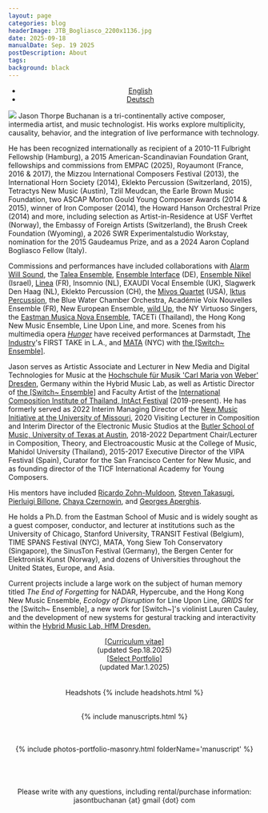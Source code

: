 ```yaml
---
layout: page
categories: blog
headerImage: JTB_Bogliasco_2200x1136.jpg
date: 2025-09-18
manualDate: Sep. 19 2025
postDescription: About
tags:
background: black
---
```


<!-- Portfolio-->
<div class="row col-md-12 row-portfolio" align="center">
    <ul class="filters h5">
      <li><a href="./index.html" class="{%- unless page.url contains 'list' -%}current{%- endunless -%}">English</a></li>
      <li><a href="./deutsch-index.html" class="{%- if page.url contains 'deutsch' -%}current{%- endif -%}">Deutsch</a></li>
    </ul>
  </div>
<img class="float-sm-left col-sm-5 col-lg-4 p4-0 pb-0" src="{{ site.images }}/jtb-photos/jtb-royaumont-420x600-web.jpg">
<!-- SHORT BIO 544 words updated Nov. 28 2024 -->
Jason Thorpe Buchanan is a tri-continentally active composer, intermedia artist, and music technologist. His works explore multiplicity, causality, behavior, and the integration of live performance with technology.  

He has been recognized internationally as recipient of a 2010-11 Fulbright Fellowship (Hamburg), a 2015 American-Scandinavian Foundation Grant, fellowships and commissions from EMPAC (2025), Royaumont (France, 2016 & 2017), the Mizzou International Composers Festival (2013), the International Horn Society (2014), Eklekto Percussion (Switzerland, 2015), Tetractys New Music (Austin), Tzlil Meudcan, the Earle Brown Music Foundation, two ASCAP Morton Gould Young Composer Awards (2014 & 2015), winner of Iron Composer (2014), the Howard Hanson Orchestral Prize (2014) and more, including selection as Artist-in-Residence at USF Verftet (Norway), the Embassy of Foreign Artists (Switzerland), the Brush Creek Foundation (Wyoming), a 2026 SWR Experimentalstudio Workstay, nomination for the 2015 Gaudeamus Prize, and as a 2024 Aaron Copland Bogliasco Fellow (Italy). 

<!-- new para -->
Commissions and performances have included collaborations with <a href="www.alarmwillsound.com" target="blank">Alarm Will Sound</a>, 
the <a href="http://taleaensemble.org/" target="blank">Talea Ensemble</a>, 
<a href="http://www.ensembleinterface.com/" target="blank">Ensemble Interface</a> (DE), 
<a href="http://www.ensemblenikel.com/" target="blank">Ensemble Nikel</a> (Israel), 
<a href="http://www.ensemble-linea.com/" target="blank">Linea</a> (FR), 
Insomnio (NL), EXAUDI Vocal Ensemble (UK), Slagwerk Den Haag (NL), Eklekto Percussion (CH), 
the <a href="http://www.mivosquartet.com/" target="blank">Mivos Quartet</a> (USA), <a href="http://www.iktuspercussion.com" target="blank">Iktus Percussion</a>, 
the Blue Water Chamber Orchestra, Académie Voix Nouvelles Ensemble (FR), New European Ensemble, 
<a href="http://wildup.la" target="blank">wild Up</a>, 
the NY Virtuoso Singers, the <a href="http://www.esm.rochester.edu/ensembles/musicanova/" target="blank">Eastman Musica Nova Ensemble</a>, TACETi (Thailand), the Hong Kong New Music Ensemble, Line Upon Line, and more. 
Scenes from his multimedia opera <a href="http://www.hungeropera.com" target="blank"><em>Hunger</em></a> have received performances at Darmstadt, <a href="http://theindustryla.org" target="blank">The Industry</a>'s FIRST TAKE in L.A., and <a href="http://matafestival.org/mata-interval/" target="blank">MATA</a> (NYC) with <a href="http://www.switchensemble.com" target="blank">the [Switch~ Ensemble]</a>.

<!-- new para -->
Jason serves as Artistic Associate and Lecturer in New Media and Digital Technologies for Music at the <a href="https://www.hfmdd.de/en/college/institutes-facilities/hybrid-music-lab" target="blank">Hochschule für Musik 'Carl Maria von Weber' Dresden</a>, Germany within the Hybrid Music Lab, as well as Artistic Director of <a href="http://www.switchensemble.com" target="blank"> the [Switch~ Ensemble]</a> and Faculty Artist of the <a href="http://www.tmaomusic.com/" target="blank">International Composition Institute of Thailand, IntAct Festival</a> (2019-present). He has formerly served as 2022 Interim Managing Director of the <a href="https://newmusic.missouri.edu/Mizzou" target="blank">New Music Initiative at the University of Missouri</a>, 2020 Visiting Lecturer in Composition and Interim Director of the Electronic Music Studios at the <a href="https://music.utexas.edu/" target="blank">Butler School of Music, University of Texas at Austin</a>, 2018-2022 Department Chair/Lecturer in Composition, Theory, and Electroacoustic Music at the College of Music, Mahidol University (Thailand), 2015-2017 Executive Director of the VIPA Festival (Spain), Curator for the San Francisco Center for New Music, and as founding director of the TICF International Academy for Young Composers.

<!-- new para -->
His mentors have included <a href="http://ricardozohnmuldoon.com/" target="blank">
Ricardo Zohn-Muldoon</a>,
<a href="http://www.steventakasugi.com/" target="blank">Steven Takasugi</a>, <a href="https://www.pierluigibillone.com/en/home/" target="blank">Pierluigi Billone</a>,
<a href="http://chayaczernowin.com/" target="blank">Chaya Czernowin</a>, and
<a href="http://www.aperghis.com/english.html" target="blank">Georges Aperghis</a>.

<!-- new para -->
He holds a Ph.D. from the Eastman School of Music and is widely sought as a guest composer, conductor, and lecturer at institutions such as the University of Chicago, Stanford University, TRANSIT Festival (Belgium), TIME SPANS Festival (NYC), MATA, Yong Siew Toh Conservatory (Singapore), the SinusTon Festival (Germany), the Bergen Center for Elektronisk Kunst (Norway), and dozens of Universities throughout the United States, Europe, and Asia.

<!-- new para -->
Current projects include a large work on the subject of human memory titled <i>The End of Forgetting</i> for NADAR, Hypercube, and the Hong Kong New Music Ensemble, <i>Ecology of Disruption</i> for Line Upon Line, <i>GRIDS</i> for the [Switch~ Ensemble], a new work for [Switch~]'s violinist Lauren Cauley, and the development of new systems for gestural tracking and interactivity within the <a href="https://www.hfmdd.de/hochschule/institute-einrichtungen/hybrid-music-lab" target="blank">Hybrid Music Lab, HfM Dresden.</a>



<!--
<iframe class="embed-responsive-item mb-3" src="https://player.vimeo.com/video/245320082" allowfullscreen width="1300" height="736"></iframe>
<br> -->


<!--  CV AND PORTFOLIO -->
<center>
<div class="row col-md-12" align="center">
<div class="col-md-6"><span class="bask17"><a href="https://www.jasonthorpebuchanan.com/about/ThorpeBuchanan_CV_September_2025_web.pdf" target="blank">[Curriculum vitae]</a></span><br>
<span class="bask12">(updated Sep.18.2025)</span></div>

<div class="col-md-6"><span class="bask17"><a href="https://www.jasonthorpebuchanan.com/ThorpeBuchanan_SelectPortfolio_2025_web.pdf" target="blank">[Select Portfolio]</a></span><br>
<span class="bask12">(updated Mar.1.2025)</span></div>
</div>
</center>
<br>
<!-- END CV AND PORTFOLIO -->




<!-- MANUSCRIPTS & Headshots -->

<center>
<div class="row col-md-12" align="center">
<br>
<span class="bask12" align="center">Headshots</span>
{% include headshots.html %}

<br>
<br>

{% include manuscripts.html %}

<br>
<br>
  {% include photos-portfolio-masonry.html folderName='manuscript' %}

<br>
<br>

<!-- END MANUSCRIPTS -->


<center>  

  <br>
<!--
<a data-fancybox data-type="iframe" href="https://www.jasonthorpebuchanan.com/video---hunger.html"><img src="https://www.jasonthorpebuchanan.com/images/media/hunger-intro-video.jpg" width="294" height="159"></a>
-->
 <br>
  <br>
  <center><font class="bask14">Please write with any questions, including rental/purchase information: jasontbuchanan {at} gmail {dot} com</font>


